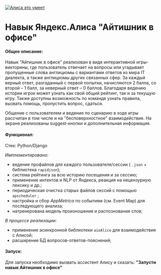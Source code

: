 <a href="https://dialogs.yandex.ru/store/skills/218ab380-itsleng-play-test1?utm_source=site&utm_medium=badge&utm_campaign=v1&utm_term=d1" target="_blank"><img alt="Алиса это умеет" src="https://dialogs.s3.yandex.net/badges/v1-term1.svg"/></a>

# Навык Яндекс.Алиса "Айтишник в офисе"  

#### Общее описание: 

Навык "Айтишник в офисе" реализован в виде интерактивной игры-викторины, где пользователь отвечает на вопросы или угадывает пропущенные слова англицизмы с вариантами ответов из мира IT диалекта, а также англицизмы других связанных сфер.
За каждый верный ответ, разгаданный с первой попытки, начисляются 2 балла, со второй – 1 балл, за неверный ответ –  0 баллов. Благодаря ведению истории игрок может узнать как свой общий рейтинг, так и за текущую игру.
Также доступны возможность по команде узнать правила, вызвать помощь, пропустить вопрос, сдаться.

Общение с пользователем и ведение по сценарию в ходе игры рассчитан в том числе и на "бесповерхностное" взаимодействие. На экране реализованы suggest-кнопки и дополнительная информация.

#### Функционал: 
 Стек: Python/Django
 
 *Имплементировано:*
- ведение профайлов для каждого пользователя/сессии ( `.json` + библиотека `rapidjson`);
- система рейтинга за всю историю посещения и за сессию;
- применение интентов и NLP от Яндекса, реакция на нецензурную лексику и др.;
- периодическая очистка старых файлов сессий с помощью `apscheduler` ;
- настройка и сбор *AppMetrica* по событиям (см. Event Map) для последующего анализа;
- натренерована модель произношения и распознования слов;

*В процессе реализации:*
- применение асинхронной библиотеки `aioAlice` для взаимодействия с Алисой;
- расширение БД вопросов-ответов-пояснений;

#### Запуск: 
Для запуска необходимо вызвать ассистент Алису и сказать: **"Запусти навык Айтишник в офисе"** 
